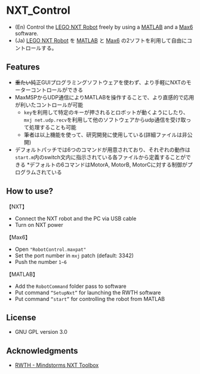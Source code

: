 # NXT_Control

- (En) Control the [LEGO NXT Robot](http://education.lego.com/ja-jp/lego-education-product-database/mindstorms/9797-lego-mindstorms-education-base-set) freely by using a [MATLAB](http://www.mathworks.co.jp/products/matlab/?refresh=true) and a [Max6](http://www.mi7.co.jp/products/cycling74/) software.
- (Ja) [LEGO NXT Robot](http://education.lego.com/ja-jp/lego-education-product-database/mindstorms/9797-lego-mindstorms-education-base-set)  を [MATLAB](http://www.mathworks.co.jp/products/matlab/?refresh=true) と [Max6](http://www.mi7.co.jp/products/cycling74/) の2ソフトを利用して自由にコントロールする。

## Features
- ~~重たい~~純正GUIプログラミングソフトウェアを使わず、より手軽にNXTのモーターコントロールができる
- MaxMSPからUDP通信によりMATLABを操作することで、より直感的で応用が利いたコントロールが可能
	* ```key```を利用して特定のキーが押されるとロボットが動くようにしたり、```mxj net.udp.recv```を利用して他のソフトウェアからudp通信を受け取って処理することも可能
	* 筆者は以上機能を使って、研究開発に使用している(詳細ファイルは非公開)
- デフォルトパッチでは6つのコマンドが用意されており、それぞれの動作は```start.m```内のswitch文内に指示されている各ファイルから定義することができる
	*デフォルトの6コマンドはMotorA, MotorB, MotorCに対する制御がプログラムされている

## How to use?

【NXT】

- Connect the NXT robot and the PC via USB cable
- Turn on NXT power


【Max6】

- Open ```"RobotControl.maxpat"```
- Set the port number in ```mxj``` patch (default: 3342)
- Push the number ```1~6```

【MATLAB】

- Add the ```RobotCommand``` folder pass to software
- Put command ```“SetupNxt”``` for launching the RWTH software
- Put command ```“start”``` for controlling the robot from MATLAB

## License
- GNU GPL version 3.0

## Acknowledgments
- [RWTH - Mindstorms NXT Toolbox](http://www.mindstorms.rwth-aachen.de/)

